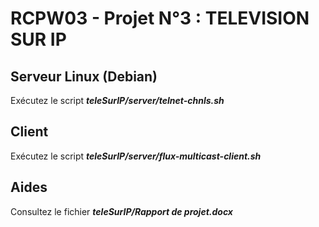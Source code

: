 # RCPW03 - Projet N°3 : TELEVISION SUR IP

## Serveur Linux (Debian)
Exécutez le script ***teleSurIP/server/telnet-chnls.sh***

## Client
Exécutez le script ***teleSurIP/server/flux-multicast-client.sh***

## Aides
Consultez le fichier ***teleSurIP/Rapport de projet.docx***